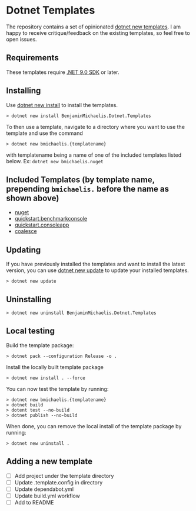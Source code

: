# Dotnet Templates

The repository contains a set of opinionated [dotnet new templates](https://learn.microsoft.com/dotnet/core/tools/custom-templates). I am happy to receive critique/feedback on the existing templates, so feel free to open issues.

## Requirements

These templates require [.NET 9.0 SDK](https://dotnet.microsoft.com/download/dotnet/9.0) or later.

## Installing

Use [dotnet new install](https://learn.microsoft.com/dotnet/core/tools/dotnet-new-install) to install the templates.

```cli
> dotnet new install BenjaminMichaelis.Dotnet.Templates
```

To then use a template, navigate to a directory where you want to use the template and use the command

```cli
> dotnet new bmichaelis.{templatename}
```

with templatename being a name of one of the included templates listed below. Ex: `dotnet new bmichaelis.nuget`

## Included Templates (by template name, prepending `bmichaelis.` before the name as shown above)

- [nuget](./templates/Library/NuGet/README.md)
- [quickstart.benchmarkconsole](./templates/Quickstart/BenchmarkApp/README.md)
- [quickstart.consoleapp](./templates/Quickstart/ConsoleApp/README.md)
- [coalesce](./templates/Coalesce/README.md)

## Updating

If you have previously installed the templates and want to install the latest version, you can use [dotnet new update](https://learn.microsoft.com/dotnet/core/tools/dotnet-new-update) to update your installed templates.

```cli
> dotnet new update
```

## Uninstalling

```cli
> dotnet new uninstall BenjaminMichaelis.Dotnet.Templates
```

## Local testing

Build the template package:

```cli
> dotnet pack --configuration Release -o .
```

Install the locally built template package

```cli
> dotnet new install . --force
```

You can now test the template by running:

```cli
> dotnet new bmichaelis.{templatename}
> dotnet build
> dotent test --no-build
> dotnet publish --no-build
```

When done, you can remove the local install of the template package by running:

```cli
> dotnet new uninstall .
```

## Adding a new template

- [ ] Add project under the template directory
- [ ] Update .template.config in directory
- [ ] Update dependabot.yml
- [ ] Update build.yml workflow
- [ ] Add to README
